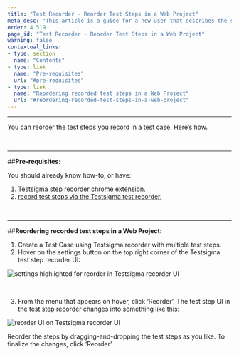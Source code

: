 ```yaml
---
title: "Test Recorder - Reorder Test Steps in a Web Project"
meta_desc: "This article is a guide for a new user that describes the step-by-step workflow to reorder recorded test steps in a Web Project via Testsigma’s test recorder UI. "
order: 4.519
page_id: "Test Recorder - Reorder Test Steps in a Web Project"
warning: false
contextual_links:
- type: section
  name: "Contents"
- type: link
  name: "Pre-requisites"
  url: "#pre-requisites"
- type: link
  name: "Reordering recorded test steps in a Web Project"
  url: "#reordering-recorded-test-steps-in-a-web-project"
---
```


---

You can reorder the test steps you record in a test case. Here’s how.

&emsp;

---
##**Pre-requisites:**

 You should already know how-to, or have:

 1. [Testsigma step recorder chrome extension.](https://testsigma.com/docs/test-step-recorder/install-chrome-extension/)
 2. [record test steps via the Testsigma test recorder.](https://testsigma.com/docs/test-cases/create-steps-recorder/web-apps/overview/)

&emsp;

---
##**Reordering recorded test steps in a Web Project:**

 1. Create a Test Case using Testsigma recorder with multiple test steps.
 2. Hover on the settings button on the top right corner of the Testsigma test step recorder UI:

![settings highlighted for reorder in Testsigma recorder UI](https://docs.testsigma.com/images/reorder/settings-highlighted-reorder-recorder-testsigma.png)

&emsp;


 3. From the menu that appears on hover, click ‘Reorder’. The test step UI in the test step recorder changes into something like this:

![reorder UI on Testsigma recorder UI](https://docs.testsigma.com/images/reorder/reorder-ui-testsigma-recorder-ui.png)

Reorder the steps by dragging-and-dropping the test steps as you like. To finalize the changes, click ‘Reorder’. 




